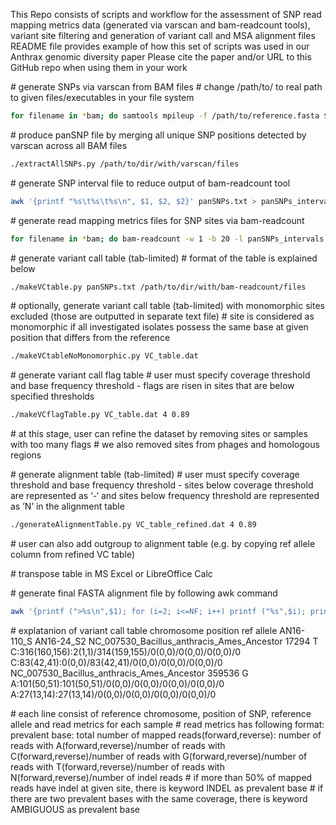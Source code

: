This Repo consists of scripts and workflow for the assessment of SNP read mapping metrics data (generated via varscan and bam-readcount tools), variant site filtering and generation of variant call and MSA alignment files
README file provides example of how this set of scripts was used in our Anthrax genomic diversity paper
Please cite the paper and/or URL to this GitHub repo when using them in your work


\# generate SNPs via varscan from BAM files
\# change /path/to/ to real path to given files/executables in your file system
```bash
for filename in *bam; do samtools mpileup -f /path/to/reference.fasta $filename | java -jar /path/to/VarScan.v2.4.4.jar pileup2snp --min-coverage 4 --min-reads2 2 --min-var-freq 0.95 --min-avg-qual 20 > ${filename%bam}varscan; done
```

\# produce panSNP file by merging all unique SNP positions detected by varscan across all BAM files
```bash
./extractAllSNPs.py /path/to/dir/with/varscan/files
```

\# generate SNP interval file to reduce output of bam-readcount tool
```bash
awk '{printf "%s\t%s\t%s\n", $1, $2, $2}' panSNPs.txt > panSNPs_intervals.txt
```

\# generate read mapping metrics files for SNP sites via bam-readcount
```bash
for filename in *bam; do bam-readcount -w 1 -b 20 -l panSNPs_intervals.txt -f /path/to/reference.fasta $filename > ${filename%bam}bam-readcount; done
```

\# generate variant call table (tab-limited)
\# format of the table is explained below
```bash
./makeVCtable.py panSNPs.txt /path/to/dir/with/bam-readcount/files
```

\# optionally, generate variant call table (tab-limited) with monomorphic sites excluded (those are outputted in separate text file)
\# site is considered as monomorphic if all investigated isolates possess the same base at given position that differs from the reference
```bash
./makeVCtableNoMonomorphic.py VC_table.dat
```

\# generate variant call flag table
\# user must specify coverage threshold and base frequency threshold - flags are risen in sites that are below specified thresholds
```bash
./makeVCflagTable.py VC_table.dat 4 0.89
```

\# at this stage, user can refine the dataset by removing sites or samples with too many flags
\# we also removed sites from phages and homologous regions

\# generate alignment table (tab-limited)
\# user must specify coverage threshold and base frequency threshold - sites below coverage threshold are represented as ‘-‘ and sites below frequency threshold are represented as ’N’ in the alignment table
```bash
./generateAlignmentTable.py VC_table_refined.dat 4 0.89
```

\# user can also add outgroup to alignment table (e.g. by copying ref allele column from refined VC table)

\# transpose table in MS Excel or LibreOffice Calc

\# generate final FASTA alignment file by following awk command
```bash
awk '{printf (">%s\n",$1); for (i=2; i<=NF; i++) printf ("%s",$i); printf ("\n")}' alignment_table_transposed.txt > alignment_file.afa
```


\# explatanion of variant call table
chromosome	position	ref allele	AN16-110_S	AN16-24_S2
NC_007530_Bacillus_anthracis_Ames_Ancestor	17294	T	C:316(160,156):2(1,1)/314(159,155)/0(0,0)/0(0,0)/0(0,0)/0	C:83(42,41):0(0,0)/83(42,41)/0(0,0)/0(0,0)/0(0,0)/0
NC_007530_Bacillus_anthracis_Ames_Ancestor	359536	G	A:101(50,51):101(50,51)/0(0,0)/0(0,0)/0(0,0)/0(0,0)/0	A:27(13,14):27(13,14)/0(0,0)/0(0,0)/0(0,0)/0(0,0)/0

\# each line consist of reference chromosome, position of SNP, reference allele and read metrics for each sample
\# read metrics has following format: prevalent base: total number of mapped reads(forward,reverse): number of reads with A(forward,reverse)/number of reads with C(forward,reverse)/number of reads with G(forward,reverse)/number of reads with T(forward,reverse)/number of reads with N(forward,reverse)/number of indel reads
\# if more than 50% of mapped reads have indel at given site, there is keyword INDEL as prevalent base
\# if there are two prevalent bases with the same coverage, there is keyword AMBIGUOUS as prevalent base
